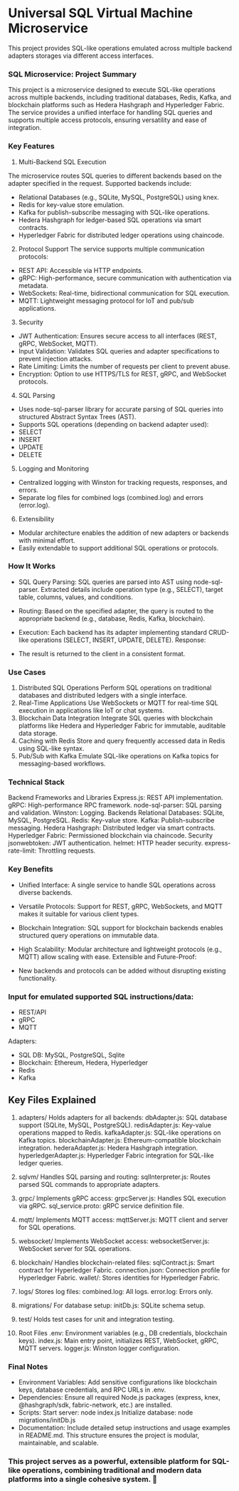 # Universal SQL Virtual Machine Microservice
This project provides SQL-like operations emulated across multiple backend adapters storages via different access interfaces.


### SQL Microservice: Project Summary

This project is a microservice designed to execute SQL-like operations across multiple backends, including traditional databases, Redis, Kafka, and blockchain platforms such as Hedera Hashgraph and Hyperledger Fabric. The service provides a unified interface for handling SQL queries and supports multiple access protocols, ensuring versatility and ease of integration.

### Key Features

1. Multi-Backend SQL Execution

The microservice routes SQL queries to different backends based on the adapter specified in the request. Supported backends include:

- Relational Databases (e.g., SQLite, MySQL, PostgreSQL) using knex.
- Redis for key-value store emulation.
- Kafka for publish-subscribe messaging with SQL-like operations.
- Hedera Hashgraph for ledger-based SQL operations via smart contracts.
- Hyperledger Fabric for distributed ledger operations using chaincode.

2. Protocol Support
The service supports multiple communication protocols:

- REST API: Accessible via HTTP endpoints.
- gRPC: High-performance, secure communication with authentication via metadata.
- WebSockets: Real-time, bidirectional communication for SQL execution.
- MQTT: Lightweight messaging protocol for IoT and pub/sub applications.

3. Security
- JWT Authentication: Ensures secure access to all interfaces (REST, gRPC, WebSocket, MQTT).
- Input Validation: Validates SQL queries and adapter specifications to prevent injection attacks.
- Rate Limiting: Limits the number of requests per client to prevent abuse.
- Encryption: Option to use HTTPS/TLS for REST, gRPC, and WebSocket protocols.

4. SQL Parsing
- Uses node-sql-parser library for accurate parsing of SQL queries into structured Abstract Syntax Trees (AST).
- Supports SQL operations (depending on backend adapter used):
- SELECT
- INSERT
- UPDATE
- DELETE

5. Logging and Monitoring
- Centralized logging with Winston for tracking requests, responses, and errors.
- Separate log files for combined logs (combined.log) and errors (error.log).

6. Extensibility
- Modular architecture enables the addition of new adapters or backends with minimal effort.
- Easily extendable to support additional SQL operations or protocols.


### How It Works

- SQL Query Parsing:
SQL queries are parsed into AST using node-sql-parser.
Extracted details include operation type (e.g., SELECT), target table, columns, values, and conditions.

- Routing:
Based on the specified adapter, the query is routed to the appropriate backend (e.g., database, Redis, Kafka, blockchain).

- Execution:
Each backend has its adapter implementing standard CRUD-like operations (SELECT, INSERT, UPDATE, DELETE).
Response:

- The result is returned to the client in a consistent format.

### Use Cases
1. Distributed SQL Operations
    Perform SQL operations on traditional databases and distributed ledgers with a single interface.
2. Real-Time Applications
    Use WebSockets or MQTT for real-time SQL execution in applications like IoT or chat systems.
3. Blockchain Data Integration
    Integrate SQL queries with blockchain platforms like Hedera and Hyperledger Fabric for immutable, auditable data storage.
4. Caching with Redis
    Store and query frequently accessed data in Redis using SQL-like syntax.
5. Pub/Sub with Kafka
    Emulate SQL-like operations on Kafka topics for messaging-based workflows.

### Technical Stack
Backend Frameworks and Libraries
Express.js: REST API implementation.
gRPC: High-performance RPC framework.
node-sql-parser: SQL parsing and validation.
Winston: Logging.
Backends
Relational Databases: SQLite, MySQL, PostgreSQL.
Redis: Key-value store.
Kafka: Publish-subscribe messaging.
Hedera Hashgraph: Distributed ledger via smart contracts.
Hyperledger Fabric: Permissioned blockchain via chaincode.
Security
jsonwebtoken: JWT authentication.
helmet: HTTP header security.
express-rate-limit: Throttling requests.


### Key Benefits
- Unified Interface:
A single service to handle SQL operations across diverse backends.

- Versatile Protocols:
Support for REST, gRPC, WebSockets, and MQTT makes it suitable for various client types.

- Blockchain Integration:
SQL support for blockchain backends enables structured query operations on immutable data.

- High Scalability:
Modular architecture and lightweight protocols (e.g., MQTT) allow scaling with ease.
Extensible and Future-Proof:

- New backends and protocols can be added without disrupting existing functionality.




### Input for emulated supported SQL instructions/data:

- REST/API
- gRPC
- MQTT

Adapters:
- SQL DB: 
    MySQL, PostgreSQL, Sqlite
- Blockchain: 
    Ethereum, Hedera, Hyperledger
- Redis
- Kafka


## Key Files Explained

1. adapters/
Holds adapters for all backends:
dbAdapter.js: SQL database support (SQLite, MySQL, PostgreSQL).
redisAdapter.js: Key-value operations mapped to Redis.
kafkaAdapter.js: SQL-like operations on Kafka topics.
blockchainAdapter.js: Ethereum-compatible blockchain integration.
hederaAdapter.js: Hedera Hashgraph integration.
hyperledgerAdapter.js: Hyperledger Fabric integration for SQL-like ledger queries.

2. sqlvm/
Handles SQL parsing and routing:
sqlInterpreter.js: Routes parsed SQL commands to appropriate adapters.

3. grpc/
Implements gRPC access:
grpcServer.js: Handles SQL execution via gRPC.
sql_service.proto: gRPC service definition file.

4. mqtt/
Implements MQTT access:
mqttServer.js: MQTT client and server for SQL operations.

5. websocket/
Implements WebSocket access:
websocketServer.js: WebSocket server for SQL operations.

6. blockchain/
Handles blockchain-related files:
sqlContract.js: Smart contract for Hyperledger Fabric.
connection.json: Connection profile for Hyperledger Fabric.
wallet/: Stores identities for Hyperledger Fabric.

7. logs/
Stores log files:
combined.log: All logs.
error.log: Errors only.

8. migrations/
For database setup:
initDb.js: SQLite schema setup.

9. test/
Holds test cases for unit and integration testing.

10. Root Files
.env: Environment variables (e.g., DB credentials, blockchain keys).
index.js: Main entry point, initializes REST, WebSocket, gRPC, MQTT servers.
logger.js: Winston logger configuration.

### Final Notes
- Environment Variables:
    Add sensitive configurations like blockchain keys, database credentials, and RPC URLs in .env.
- Dependencies:
    Ensure all required Node.js packages (express, knex, @hashgraph/sdk, fabric-network, etc.) are installed.
- Scripts:
    Start server: node index.js
    Initialize database: node migrations/initDb.js
- Documentation:
    Include detailed setup instructions and usage examples in README.md.
    This structure ensures the project is modular, maintainable, and scalable.



### This project serves as a powerful, extensible platform for SQL-like operations, combining traditional and modern data platforms into a single cohesive system. 🚀
